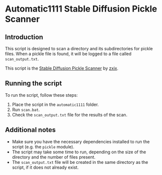 # Automatic1111 Stable Diffusion Pickle Scanner

## Introduction

This script is designed to scan a directory and its subdirectories for pickle files. When a pickle file is found, it will be logged to a file called `scan_output.txt`.

This script is the [Stable Diffusion Pickle Scanner](https://github.com/zxix/stable-diffusion-pickle-scanner) by [zxix](https://github.com/zxix).

## Running the script

To run the script, follow these steps:

1. Place the script in the `automatic1111` folder.
2. Run `scan.bat`.
3. Check the `scan_output.txt` file for the results of the scan.

## Additional notes

- Make sure you have the necessary dependencies installed to run the script (e.g. the `pickle` module).
- The script may take some time to run, depending on the size of the directory and the number of files present.
- The `scan_output.txt` file will be created in the same directory as the script, if it does not already exist.

